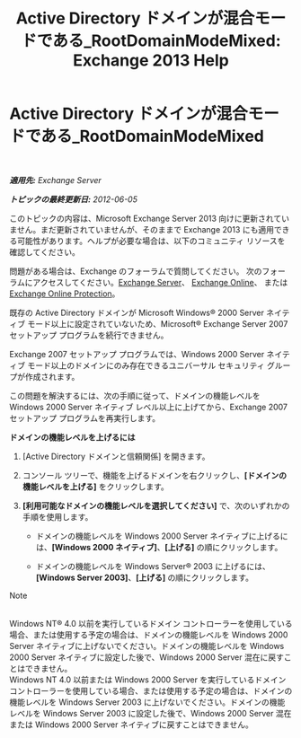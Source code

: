 ﻿---
title: 'Active Directory ドメインが混合モードである_RootDomainModeMixed: Exchange 2013 Help'
TOCTitle: Active Directory ドメインが混合モードである_RootDomainModeMixed
ms:assetid: 9f60096e-3eaa-40d8-bde5-13ada5855702
ms:mtpsurl: https://technet.microsoft.com/ja-jp/library/ms.exch.setupreadiness.rootdomainmodemixed(v=EXCHG.150)
ms:contentKeyID: 48269856
ms.date: 04/24/2018
mtps_version: v=EXCHG.150
ms.translationtype: HT
---

# Active Directory ドメインが混合モードである\_RootDomainModeMixed

 

_**適用先:** Exchange Server_

_**トピックの最終更新日:** 2012-06-05_

このトピックの内容は、Microsoft Exchange Server 2013 向けに更新されていません。まだ更新されていませんが、そのままで Exchange 2013 にも適用できる可能性があります。ヘルプが必要な場合は、以下のコミュニティ リソースを確認してください。

問題がある場合は、Exchange のフォーラムで質問してください。 次のフォーラムにアクセスしてください。[Exchange Server](https://go.microsoft.com/fwlink/p/?linkid=60612)、 [Exchange Online](https://go.microsoft.com/fwlink/p/?linkid=267542)、 または [Exchange Online Protection](https://go.microsoft.com/fwlink/p/?linkid=285351)。

既存の Active Directory ドメインが Microsoft Windows® 2000 Server ネイティブ モード以上に設定されていないため、Microsoft® Exchange Server 2007 セットアップ プログラムを続行できません。

Exchange 2007 セットアップ プログラムでは、Windows 2000 Server ネイティブ モード以上のドメインにのみ存在できるユニバーサル セキュリティ グループが作成されます。

この問題を解決するには、次の手順に従って、ドメインの機能レベルを Windows 2000 Server ネイティブ レベル以上に上げてから、Exchange 2007 セットアップ プログラムを再実行します。

**ドメインの機能レベルを上げるには**

1.  \[Active Directory ドメインと信頼関係\] を開きます。

2.  コンソール ツリーで、機能を上げるドメインを右クリックし、**\[ドメインの機能レベルを上げる\]** をクリックします。

3.  **\[利用可能なドメインの機能レベルを選択してください\]** で、次のいずれかの手順を使用します。
    
      - ドメインの機能レベルを Windows 2000 Server ネイティブに上げるには、**\[Windows 2000 ネイティブ\]**、**\[上げる\]** の順にクリックします。
    
      - ドメインの機能レベルを Windows Server® 2003 に上げるには、**\[Windows Server 2003\]**、**\[上げる\]** の順にクリックします。


> [!NOTE]
> <BR>Windows NT® 4.0 以前を実行しているドメイン コントローラーを使用している場合、または使用する予定の場合は、ドメインの機能レベルを Windows 2000 Server ネイティブに上げないでください。ドメインの機能レベルを Windows 2000 Server ネイティブに設定した後で、Windows 2000 Server 混在に戻すことはできません。<BR>Windows NT 4.0 以前または Windows 2000 Server を実行しているドメイン コントローラーを使用している場合、または使用する予定の場合は、ドメインの機能レベルを Windows Server 2003 に上げないでください。ドメインの機能レベルを Windows Server 2003 に設定した後で、Windows 2000 Server 混在または Windows 2000 Server ネイティブに戻すことはできません。




